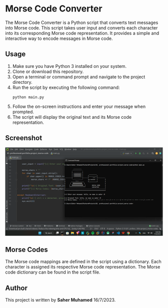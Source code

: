 # Morse Code Converter
The Morse Code Converter is a Python script that converts text messages into Morse code. This script takes user input and converts each character into its corresponding Morse code representation. It provides a simple and interactive way to encode messages in Morse code.

## Usage
1. Make sure you have Python 3 installed on your system.
2. Clone or download this repository.
3. Open a terminal or command prompt and navigate to the project directory.
4. Run the script by executing the following command:
    ```commandline
    python main.py
    ```
5. Follow the on-screen instructions and enter your message when prompted.
6. The script will display the original text and its Morse code representation.

## Screenshot
![](screenshots/Screenshot_2023-07-16.png)

## Morse Codes
The Morse code mappings are defined in the script using a dictionary. Each character is assigned its respective Morse code representation. The Morse code dictionary can be found in the script file.

## Author
This project is written by **Saher Muhamed** 16/7/2023.
